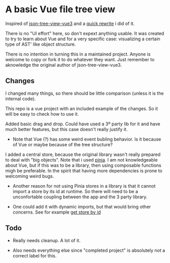 # A basic Vue file tree view 

Inspired of [json-tree-view-vue3](https://github.com/seijikohara/json-tree-view-vue3) and a [quick rewrite](https://github.com/audiBookning/json-tree-view-vue3) i did of it.

There is no "UI effort" here, so don't expext anything usable. It was created to try to learn about Vue and for a very specific case: visualizing a certain type of AST' like object structure.


There is no intention in turning this in a maintained project. Anyone is welcome to copy or fork it to do whatever they want. Just remember to aknowledge the original author of json-tree-view-vue3.

## Changes

I changed many things, so there should be little comparison (unless it is the internal code).

This repo is a vue project with an included example of the changes. So it will be easy to check how to use it.

Added basic drag and drop. Could have used a 3º party lib for it and have much better features, but this case doesn't really justify it.

- Note that Vue (?) has some weird event bubling behavior. Is it because of Vue or maybe because of the tree structure?

I added a central store, because the original library wasn't really prepared to deal with "big objects". Note that i used [pinia](https://github.com/vuejs/pinia). I am not knowledgeable about Vue, but if this was to be a library, then using composable functions migh be preferable. In the spirit that having more dependencies is prone to welcoming weird bugs.

- Another reason for not using Pinia stores in a library is that it cannot import a store by its id at runtime. So there will need to be a unconfortable coupling between the app and the 3 party library.

- One could add it with dynamic imports, but that would bring other concerns. See for example [get store by id](https://github.com/vuejs/pinia/discussions/753#discussioncomment-1553093)

## Todo

- Really needs cleanup. A lot of it.

- Also needs everything else since "completed project" is absolutely not a correct label for this.

